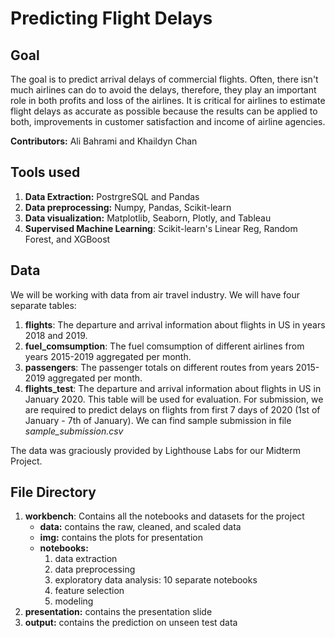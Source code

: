 # Predicting Flight Delays

## Goal
The goal is to predict arrival delays of commercial flights. Often, there isn't much airlines can do to avoid the delays, therefore, they play an important role in both profits and loss of the airlines. It is critical for airlines to estimate flight delays as accurate as possible because the results can be applied to both, improvements in customer satisfaction and income of airline agencies.

**Contributors:** Ali Bahrami and Khaildyn Chan

## Tools used

1. **Data Extraction:** PostrgreSQL and Pandas
2. **Data preprocessing:** Numpy, Pandas, Scikit-learn
3. **Data visualization:** Matplotlib, Seaborn, Plotly, and Tableau
4. **Supervised Machine Learning**: Scikit-learn's Linear Reg, Random Forest, and XGBoost

## Data

We will be working with data from air travel industry. We will have four separate tables:

1. **flights**: The departure and arrival information about flights in US in years 2018 and 2019.
2. **fuel_comsumption**: The fuel comsumption of different airlines from years 2015-2019 aggregated per month.
3. **passengers**: The passenger totals on different routes from years 2015-2019 aggregated per month.
5. **flights_test**: The departure and arrival information about flights in US in January 2020. This table will be used for evaluation. For submission, we are required to predict delays on flights from first 7 days of 2020 (1st of January - 7th of January). We can find sample submission in file _sample_submission.csv_

The data was graciously provided by Lighthouse Labs for our Midterm Project.


## File Directory

1. **workbench**: Contains all the notebooks and datasets for the project
    - **data:** contains the raw, cleaned, and scaled data
    - **img:** contains the plots for presentation
    - **notebooks:** 
        1. data extraction
        2. data preprocessing
        3. exploratory data analysis: 10 separate notebooks
        4. feature selection
        5. modeling
2. **presentation:** contains the presentation slide
3. **output:** contains the prediction on unseen test data




